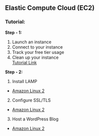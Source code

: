 ## Elastic Compute Cloud (EC2)

### Tutorial:

**Step - 1:**
1. Launch an instance
2. Connect to your instance
3. Track your free tier usage
4. Clean up your instance <br>
[Tutorial Link](https://docs.aws.amazon.com/AWSEC2/latest/UserGuide/EC2_GetStarted.html#ec2-launch-instance)

**Step - 2:**
1. Install LAMP
 - [Amazon Linux 2](https://docs.aws.amazon.com/AWSEC2/latest/UserGuide/ec2-lamp-amazon-linux-2.html)
2. Configure SSL/TLS
 - [Amazon Linux 2](https://docs.aws.amazon.com/AWSEC2/latest/UserGuide/SSL-on-amazon-linux-2.html)
3. Host a WordPress Blog
 - [Amazon Linux 2](https://docs.aws.amazon.com/AWSEC2/latest/UserGuide/hosting-wordpress.html)
